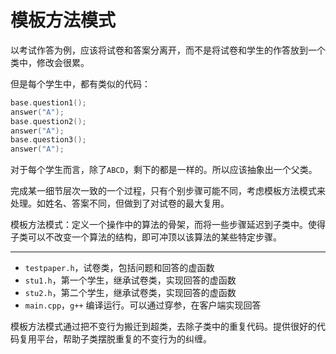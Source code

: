 # 模板方法模式

以考试作答为例，应该将试卷和答案分离开，而不是将试卷和学生的作答放到一个类中，修改会很累。

但是每个学生中，都有类似的代码：

```cpp
base.question1();
answer("A");
base.question2();
answer("A");
base.question3();
answer("A");
```

对于每个学生而言，除了`ABCD`，剩下的都是一样的。所以应该抽象出一个父类。

完成某一细节层次一致的一个过程，只有个别步骤可能不同，考虑模板方法模式来处理。如姓名、答案不同，但做到了对试卷的最大复用。

模板方法模式：定义一个操作中的算法的骨架，而将一些步骤延迟到子类中。使得子类可以不改变一个算法的结构，即可冲顶以该算法的某些特定步骤。

---

- `testpaper.h`，试卷类，包括问题和回答的虚函数
- `stu1.h`，第一个学生，继承试卷类，实现回答的虚函数
- `stu2.h`，第二个学生，继承试卷类，实现回答的虚函数
- `main.cpp`，`g++` 编译运行。可以通过穿参，在客户端实现回答

模板方法模式通过把不变行为搬迁到超类，去除子类中的重复代码。提供很好的代码复用平台，帮助子类摆脱重复的不变行为的纠缠。